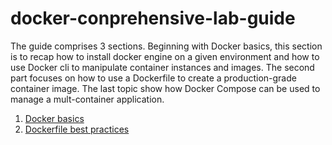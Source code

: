 # docker-conprehensive-lab-guide
The guide comprises 3 sections. Beginning with Docker basics, this section is to recap how to install docker engine on a given environment and how to use Docker cli to manipulate container instances and images. The second part focuses on how to use a Dockerfile to create a production-grade container image. The last topic show how Docker Compose can be used to manage a mult-container application.

1. [Docker basics](/docker-basics.md)
2. [Dockerfile best practices](/dockerfile-practice.md)
